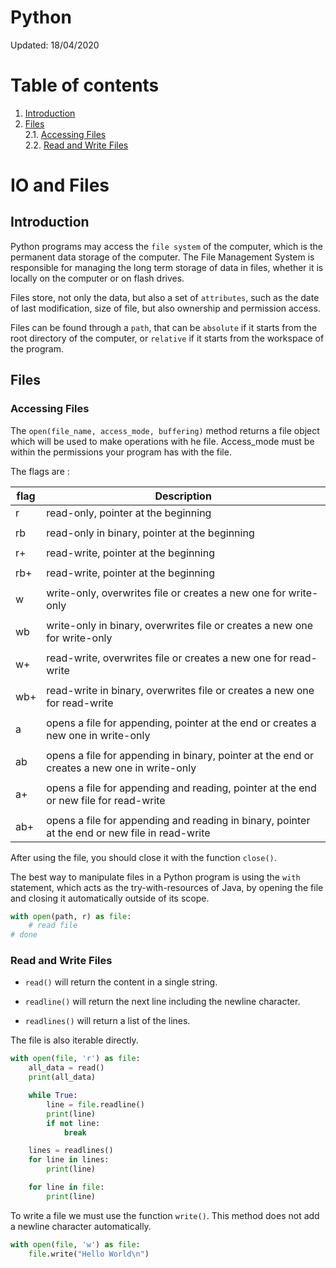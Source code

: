 Python
=========================
Updated: 18/04/2020

# Table of contents

1. [Introduction](#introduction)
2. [Files](#files)\
2.1. [Accessing Files](#accessing-files)\
2.2. [Read and Write Files](#read-and-write-files)

# IO and Files

## Introduction

Python programs may access the ``file system`` of the computer, which is the permanent data storage of the computer. The File Management System is responsible for managing the long term storage of data in files, whether it is locally on the computer or on flash drives.

Files store, not only the data, but also a set of ``attributes``, such as the date of last modification, size of file, but also ownership and permission access.

Files can be found through a ``path``, that can be ``absolute`` if it starts from the root directory of the computer, or ``relative`` if it starts from the workspace of the program.

## Files

### Accessing Files

The ``open(file_name, access_mode, buffering)`` method returns a file object which will be used to make operations with he file. Access_mode must be within the permissions your program has with the file.

The flags are :

| flag | Description                                                                                    |
|------|------------------------------------------------------------------------------------------------|
| r    | read-only, pointer at the beginning                                                            |
|      |                                                                                                |
| rb   | read-only in binary, pointer at the beginning                                                  |
|      |                                                                                                |
| r+   | read-write, pointer at the beginning                                                           |
|      |                                                                                                |
| rb+  | read-write, pointer at the beginning                                                           |
|      |                                                                                                |
| w    | write-only, overwrites file or creates a new one for write-only                                |
|      |                                                                                                |
| wb   | write-only in binary, overwrites file or creates a new one for write-only                      |
|      |                                                                                                |
| w+   | read-write, overwrites file or creates a new one for read-write                                |
|      |                                                                                                |
| wb+  | read-write in binary, overwrites file or creates a new one for read-write                      |
|      |                                                                                                |
| a    | opens a file for appending, pointer at the end or creates a new one in write-only              |
|      |                                                                                                |
| ab   | opens a file for appending in binary, pointer at the end or creates a new one in write-only    |
|      |                                                                                                |
| a+   | opens a file for appending and reading, pointer at the end or new file for read-write          |
|      |                                                                                                |
| ab+  | opens a file for appending and reading in binary, pointer at the end or new file in read-write |

After using the file, you should close it with the function ``close()``.

The best way to manipulate files in a Python program is using the ``with`` statement, which acts as the try-with-resources of Java, by opening the file and closing it automatically outside of its scope.

```python
with open(path, r) as file:
	# read file
# done
```

### Read and Write Files

* ``read()`` will return the content in a single string.

* ``readline()`` will return the next line including the newline character.

* ``readlines()`` will return a list of the lines.

The file is also iterable directly.

```python
with open(file, 'r') as file:
	all_data = read()
	print(all_data)

	while True:
		line = file.readline()
		print(line)
		if not line:
			break

	lines = readlines()
	for line in lines:
		print(line)

	for line in file:
		print(line)
```

To write a file we must use the function ``write()``. This method does not add a newline character automatically.

```python
with open(file, 'w') as file:
	file.write("Hello World\n")
```